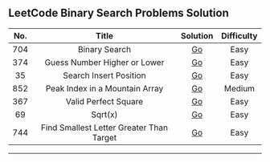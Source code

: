 ## LeetCode Binary Search Problems Solution

| No. |                  Title                   |                                                               Solution                                                               | Difficulty |
| :-: | :--------------------------------------: | :----------------------------------------------------------------------------------------------------------------------------------: | :--------: |
| 704 |              Binary Search               |            [Go](https://github.com/said7388/Leetcode-Binary-Search/blob/main/704.%20Binary%20Search/704-Binary_Search.go)            |    Easy    |
| 374 |       Guess Number Higher or Lower       |        [Go](https://github.com/said7388/Leetcode-Binary-Search/blob/main/374.%20Guess%20Number%20Higher%20or%20Lower/main.go)        |    Easy    |
| 35  |          Search Insert Position          |             [Go](https://github.com/said7388/Leetcode-Binary-Search/blob/main/35.%20Search%20Insert%20Position/main.go)              |    Easy    |
| 852 |      Peak Index in a Mountain Array      |      [Go](https://github.com/said7388/Leetcode-Binary-Search/blob/main/852.%20Peak%20Index%20in%20a%20Mountain%20Array/main.go)      |   Medium   |
| 367 |           Valid Perfect Square           |              [Go](https://github.com/said7388/Leetcode-Binary-Search/blob/main/367.%20Valid%20Perfect%20Square/main.go)              |    Easy    |
| 69  |                 Sqrt(x)                  |                      [Go](<https://github.com/said7388/Leetcode-Binary-Search/blob/main/69.%20Sqrt(x)/main.go>)                      |    Easy    |
| 744 | Find Smallest Letter Greater Than Target | [Go](https://github.com/said7388/Leetcode-Binary-Search/blob/main/744.%20Find%20Smallest%20Letter%20Greater%20Than%20Target/main.go) |    Easy    |

---
